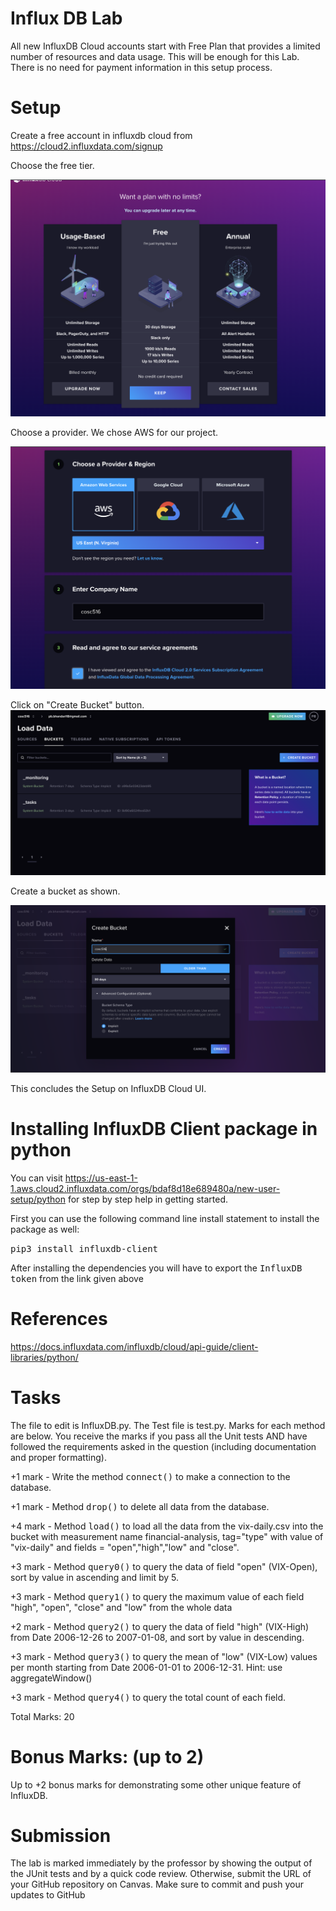 # Influx DB Lab
All new InfluxDB Cloud accounts start with Free Plan that provides a limited number of resources and data usage. This will be enough for this Lab. There is no need for payment information in this setup process. 

# Setup
Create a free account in influxdb cloud from https://cloud2.influxdata.com/signup

Choose the free tier.

<img src="Images/Image1.png">

Choose a provider. We chose AWS for our project.

![alt text](images/image2.png)

Click on "Create Bucket" button.
![alt text](images/image4.png)

Create a bucket as shown. 

![alt text](images/image3.png)

This concludes the Setup on InfluxDB Cloud UI.

# Installing InfluxDB Client package in python
 You can visit https://us-east-1-1.aws.cloud2.influxdata.com/orgs/bdaf8d18e689480a/new-user-setup/python for step by step help in getting started. 

First you can use the following command line install statement to install the package as well:

<kbd>pip3 install influxdb-client</kbd>

After installing the dependencies you will have to export the <kbd>InfluxDB token</kbd> from the link given above

# References
https://docs.influxdata.com/influxdb/cloud/api-guide/client-libraries/python/


# Tasks

The file to edit is InfluxDB.py. The Test file is test.py. Marks for each method are below. You receive the marks if you pass all the Unit tests AND have followed the requirements asked in the question (including documentation and proper formatting).

+1 mark - Write the method <kbd>connect()</kbd> to make a connection to the database.

+1 mark - Method <kbd>drop()</kbd> to delete all data from the database.

+4 mark - Method <kbd>load()</kbd> to load all the data from the vix-daily.csv into the bucket with measurement name financial-analysis, tag="type" with value of "vix-daily" and fields = "open","high","low" and "close".

+3 mark - Method <kbd>query0()</kbd> to query the data of field "open" (VIX-Open), sort by value in ascending and limit by 5. 

+3 mark - Method <kbd>query1()</kbd> to query the maximum value of each field "high", "open", "close" and "low" from the whole data

+2 mark - Method <kbd>query2()</kbd> to query the data of field "high" (VIX-High) from Date 2006-12-26 to 2007-01-08, and sort by value in descending.

+3 mark - Method <kbd>query3()</kbd> to query the mean of "low" (VIX-Low) values per month starting from Date 2006-01-01 to 2006-12-31. Hint: use aggregateWindow()

+3 mark - Method <kbd>query4()</kbd> to query the total count of each field.

Total Marks: 20

# Bonus Marks: (up to 2)
Up to +2 bonus marks for demonstrating some other unique feature of InfluxDB.

# Submission
The lab is marked immediately by the professor by showing the output of the JUnit tests and by a quick code review. Otherwise, submit the URL of your GitHub repository on Canvas. Make sure to commit and push your updates to GitHub


